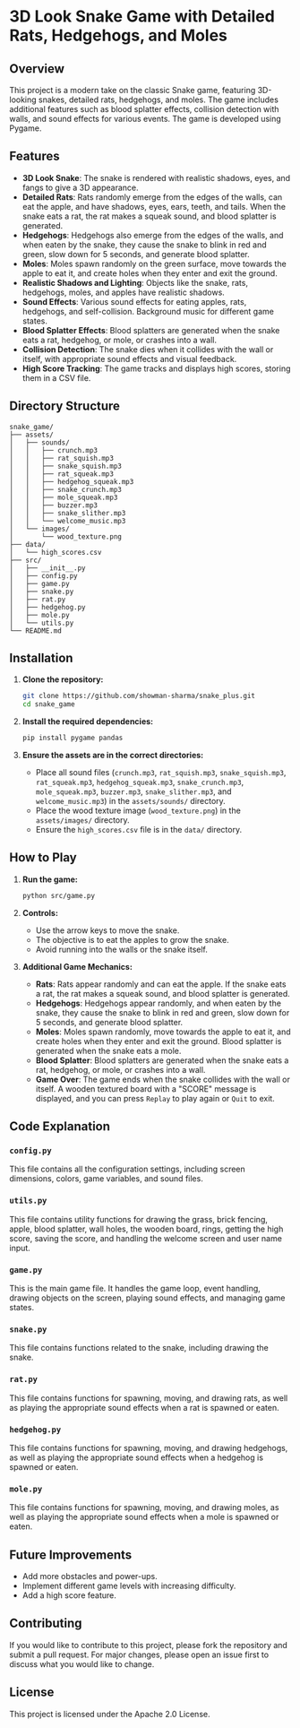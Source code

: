 # 3D Look Snake Game with Detailed Rats, Hedgehogs, and Moles

## Overview

This project is a modern take on the classic Snake game, featuring 3D-looking snakes, detailed rats, hedgehogs, and moles. The game includes additional features such as blood splatter effects, collision detection with walls, and sound effects for various events. The game is developed using Pygame.

## Features

- **3D Look Snake**: The snake is rendered with realistic shadows, eyes, and fangs to give a 3D appearance.
- **Detailed Rats**: Rats randomly emerge from the edges of the walls, can eat the apple, and have shadows, eyes, ears, teeth, and tails. When the snake eats a rat, the rat makes a squeak sound, and blood splatter is generated.
- **Hedgehogs**: Hedgehogs also emerge from the edges of the walls, and when eaten by the snake, they cause the snake to blink in red and green, slow down for 5 seconds, and generate blood splatter.
- **Moles**: Moles spawn randomly on the green surface, move towards the apple to eat it, and create holes when they enter and exit the ground.
- **Realistic Shadows and Lighting**: Objects like the snake, rats, hedgehogs, moles, and apples have realistic shadows.
- **Sound Effects**: Various sound effects for eating apples, rats, hedgehogs, and self-collision. Background music for different game states.
- **Blood Splatter Effects**: Blood splatters are generated when the snake eats a rat, hedgehog, or mole, or crashes into a wall.
- **Collision Detection**: The snake dies when it collides with the wall or itself, with appropriate sound effects and visual feedback.
- **High Score Tracking**: The game tracks and displays high scores, storing them in a CSV file.

## Directory Structure

```
snake_game/
├── assets/
│   ├── sounds/
│   │   ├── crunch.mp3
│   │   ├── rat_squish.mp3
│   │   ├── snake_squish.mp3
│   │   ├── rat_squeak.mp3
│   │   ├── hedgehog_squeak.mp3
│   │   ├── snake_crunch.mp3
│   │   ├── mole_squeak.mp3
│   │   ├── buzzer.mp3
│   │   ├── snake_slither.mp3
│   │   └── welcome_music.mp3
│   └── images/
│       └── wood_texture.png
├── data/
│   └── high_scores.csv
├── src/
│   ├── __init__.py
│   ├── config.py
│   ├── game.py
│   ├── snake.py
│   ├── rat.py
│   ├── hedgehog.py
│   ├── mole.py
│   └── utils.py
└── README.md
```

## Installation

1. **Clone the repository:**

   ```sh
   git clone https://github.com/showman-sharma/snake_plus.git
   cd snake_game
   ```

2. **Install the required dependencies:**

   ```sh
   pip install pygame pandas
   ```

3. **Ensure the assets are in the correct directories:**

   - Place all sound files (`crunch.mp3`, `rat_squish.mp3`, `snake_squish.mp3`, `rat_squeak.mp3`, `hedgehog_squeak.mp3`, `snake_crunch.mp3`, `mole_squeak.mp3`, `buzzer.mp3`, `snake_slither.mp3`, and `welcome_music.mp3`) in the `assets/sounds/` directory.
   - Place the wood texture image (`wood_texture.png`) in the `assets/images/` directory.
   - Ensure the `high_scores.csv` file is in the `data/` directory.

## How to Play

1. **Run the game:**

   ```sh
   python src/game.py
   ```

2. **Controls:**
   - Use the arrow keys to move the snake.
   - The objective is to eat the apples to grow the snake.
   - Avoid running into the walls or the snake itself.

3. **Additional Game Mechanics:**
   - **Rats**: Rats appear randomly and can eat the apple. If the snake eats a rat, the rat makes a squeak sound, and blood splatter is generated.
   - **Hedgehogs**: Hedgehogs appear randomly, and when eaten by the snake, they cause the snake to blink in red and green, slow down for 5 seconds, and generate blood splatter.
   - **Moles**: Moles spawn randomly, move towards the apple to eat it, and create holes when they enter and exit the ground. Blood splatter is generated when the snake eats a mole.
   - **Blood Splatter**: Blood splatters are generated when the snake eats a rat, hedgehog, or mole, or crashes into a wall.
   - **Game Over**: The game ends when the snake collides with the wall or itself. A wooden textured board with a "SCORE" message is displayed, and you can press `Replay` to play again or `Quit` to exit.

## Code Explanation

### `config.py`

This file contains all the configuration settings, including screen dimensions, colors, game variables, and sound files.

### `utils.py`

This file contains utility functions for drawing the grass, brick fencing, apple, blood splatter, wall holes, the wooden board, rings, getting the high score, saving the score, and handling the welcome screen and user name input.

### `game.py`

This is the main game file. It handles the game loop, event handling, drawing objects on the screen, playing sound effects, and managing game states.

### `snake.py`

This file contains functions related to the snake, including drawing the snake.

### `rat.py`

This file contains functions for spawning, moving, and drawing rats, as well as playing the appropriate sound effects when a rat is spawned or eaten.

### `hedgehog.py`

This file contains functions for spawning, moving, and drawing hedgehogs, as well as playing the appropriate sound effects when a hedgehog is spawned or eaten.

### `mole.py`

This file contains functions for spawning, moving, and drawing moles, as well as playing the appropriate sound effects when a mole is spawned or eaten.

## Future Improvements

- Add more obstacles and power-ups.
- Implement different game levels with increasing difficulty.
- Add a high score feature.

## Contributing

If you would like to contribute to this project, please fork the repository and submit a pull request. For major changes, please open an issue first to discuss what you would like to change.

## License

This project is licensed under the Apache 2.0 License.

